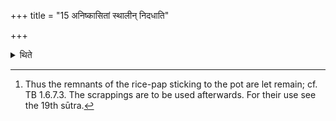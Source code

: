 +++
title = "15 अनिष्कासितां स्थालीन् निदधाति"

+++

<details><summary>थिते</summary>

15. (The Adhvaryu) keeps down the pot (in which the rice-pap for the Maruts was cooked) (on a marked place) without having removed the scrappings.[^1]  


[^1]: Thus the remnants of the rice-pap sticking to the pot are let remain; cf. TB 1.6.7.3. The scrappings are to be used afterwards. For their use see the 19th sūtra.
</details>
